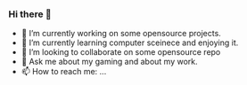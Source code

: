 ### Hi there 👋

- 🔭 I’m currently working on some opensource projects.
- 🌱 I’m currently learning computer sceinece and enjoying it.
- 👯 I’m looking to collaborate on some opensource repo
- 💬 Ask me about my gaming and about my work.
- 📫 How to reach me: ...
